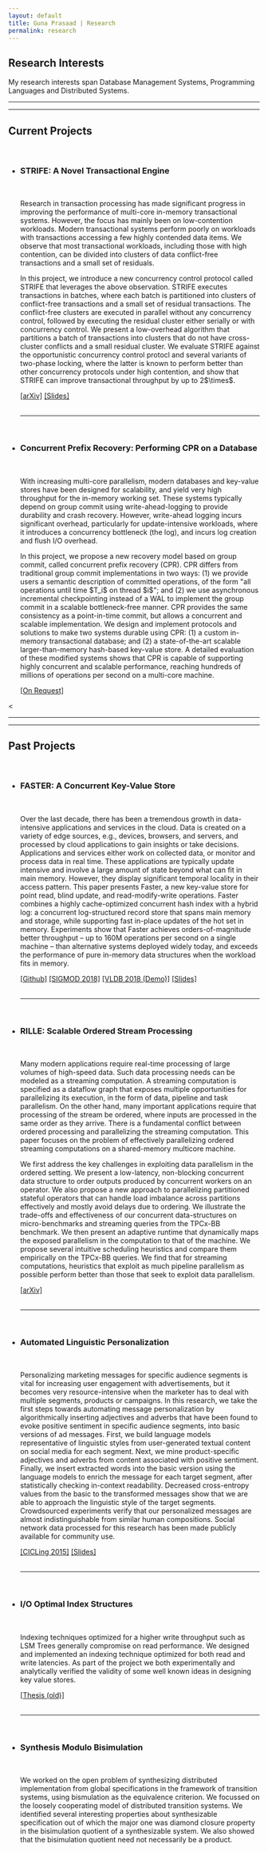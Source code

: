 ```yaml
---
layout: default
title: Guna Prasaad | Research
permalink: research
---
```


<p><h2>Research Interests</h2></p>
<p>My research interests span Database Management Systems, Programming Languages and Distributed Systems. </p>
<hr><hr>
<p><h2>Current Projects</h2></p>
<ul>
<br>
<li>
  <h3>STRIFE: A Novel Transactional Engine</h3> <br>
  <p>Research in transaction processing has made significant progress in improving the performance of multi-core in-memory transactional systems. However, the focus has mainly been on low-contention workloads. Modern transactional systems perform poorly on workloads with transactions accessing a few highly contended data items.  We observe that most transactional workloads, including those with high contention, can be divided into clusters of data conflict-free transactions and a small set of residuals. </p>
  <p>In this project, we introduce a new concurrency control protocol called STRIFE that leverages the above observation. STRIFE executes transactions in batches, where each batch is partitioned into clusters of conflict-free transactions and a small set of residual transactions. The conflict-free clusters are executed in parallel without any concurrency control, followed by executing the residual cluster either serially or with concurrency control. We present a low-overhead algorithm that partitions a batch of transactions into clusters that do not have cross-cluster conflicts and a small residual cluster. We evaluate STRIFE against the opportunistic concurrency control protocl and several variants of two-phase locking, where the latter is known to perform better than other concurrency protocols under high contention, and show that STRIFE can improve transactional throughput by up to 2$\times$. </p>
  <span><a href="https://arxiv.org/abs/1810.01997">[arXiv]</a></span>
  <span><a href="{{site.url}}assets/STRIFE-quals.pptx">[Slides]</a></span>
</li>
<br><hr><br>
<li>
<h3>Concurrent Prefix Recovery: Performing CPR on a Database</h3><br>
<p>With increasing multi-core parallelism, modern databases and key-value stores have been designed for scalability, and yield very high throughput for the in-memory working set. These systems typically depend on group commit using write-ahead-logging to provide durability and crash recovery. However, write-ahead logging incurs significant overhead, particularly for update-intensive workloads, where it introduces a concurrency bottleneck (the log), and incurs log creation and flush I/O overhead. </p>
<p>In this project, we propose a new recovery model based on group commit, called concurrent prefix recovery (CPR). CPR differs from traditional group commit implementations in two ways: (1) we provide users a semantic description of committed operations, of the form "all operations until time $T_i$ on thread $i$"; and (2) we use asynchronous incremental checkpointing instead of a WAL to implement the group commit in a scalable bottleneck-free manner. CPR provides the same consistency as a point-in-time commit, but allows a concurrent and scalable implementation. We design and implement protocols and solutions to make two systems durable using CPR: (1) a custom in-memory transactional database; and (2) a state-of-the-art scalable larger-than-memory hash-based key-value store. A detailed evaluation of these modified systems shows that CPR is capable of supporting highly concurrent and scalable performance, reaching hundreds of millions of operations per second on a multi-core machine.</p>
<span><a href="mailto:guna@cs.washington.edu">[On Request]</a></span>
</li>
</ul>
<<hr><hr>
<p><h2>Past Projects</h2></p>
<ul>
<br>
<li><h3>FASTER: A Concurrent Key-Value Store</h3><br>
<p>Over the last decade, there has been a tremendous growth in data-intensive applications and services in the cloud. Data is created on a variety of edge sources, e.g., devices, browsers, and servers, and processed by cloud applications to gain insights or take decisions. Applications and services either work on collected data, or monitor and process data in real time. These applications are typically update intensive and involve a large amount of state beyond what can fit in main memory. However, they display significant temporal locality in their access pattern. This paper presents Faster, a new key-value store for point read, blind update, and read-modify-write operations. Faster combines a highly cache-optimized concurrent hash index with a hybrid log: a concurrent log-structured record store that spans main memory and storage, while supporting fast in-place updates of the hot set in memory. Experiments show that Faster achieves orders-of-magnitude better throughput – up to 160M operations per second on a single machine – than alternative systems deployed widely today, and exceeds the performance of pure in-memory data structures when the workload fits in memory. </p>
<span><a href="https://github.com/Microsoft/FASTER">[Github]</a></span> 
<span><a href="https://www.microsoft.com/en-us/research/uploads/prod/2018/03/faster-sigmod18.pdf">[SIGMOD 2018]</a></span> <span><a href="http://www.vldb.org/pvldb/vol11/p1930-chandramouli.pdf">[VLDB 2018 (Demo)]</a></span>
<span><a href="{{site.url}}assets/FASTER-sigmod18.pptx">[Slides]</a></span> </li>
<br><hr><br>
<li><h3>RILLE: Scalable Ordered Stream Processing</h3><br>
<p>Many modern applications require real-time processing of large volumes of high-speed data. Such data processing needs can be modeled as a streaming computation. A streaming computation is specified as a dataflow graph that exposes multiple opportunities for parallelizing its execution, in the form of data, pipeline and task parallelism. On the other hand, many important applications require that processing of the stream be ordered, where inputs are processed in the same order as they arrive. There is a fundamental conflict between ordered processing and parallelizing the streaming computation. This paper focuses on the problem of effectively parallelizing ordered streaming computations on a shared-memory multicore machine.  </p>
<p>We first address the key challenges in exploiting data parallelism in the ordered setting. We present a low-latency, non-blocking concurrent data structure to order outputs produced by concurrent workers on an operator. We also propose a new approach to parallelizing partitioned stateful operators that can handle load imbalance across partitions effectively and mostly avoid delays due to ordering. We illustrate the trade-offs and effectiveness of our concurrent data-structures on micro-benchmarks and streaming queries from the TPCx-BB benchmark. We then present an adaptive runtime that dynamically maps the exposed parallelism in the computation to that of the machine. We propose several intuitive scheduling heuristics and compare them empirically on the TPCx-BB queries. We find that for streaming computations, heuristics that exploit as much pipeline parallelism as possible perform better than those that seek to exploit data parallelism. </p>
<span><a href="https://arxiv.org/abs/1803.11328">[arXiv]</a></span> 
</li>
<br><hr><br>
<li><h3>Automated Linguistic Personalization</h3><br>
<p>Personalizing marketing messages for specific audience segments is vital for increasing user engagement with advertisements, but it becomes very resource-intensive when the marketer has to deal with multiple segments, products or campaigns. In this research, we take the first steps towards automating message personalization by algorithmically inserting adjectives and adverbs that have been found to evoke positive sentiment in specific audience segments, into basic versions of ad messages. First, we build language models representative of linguistic styles from user-generated textual content on social media for each segment. Next, we mine product-specific adjectives and adverbs from content associated with positive sentiment. Finally, we insert extracted words into the basic version using the language models to enrich the message for each target segment, after statistically checking in-context readability. Decreased cross-entropy values from the basic to the transformed messages show that we are able to approach the linguistic style of the target segments. Crowdsourced experiments verify that our personalized messages are almost indistinguishable from similar human compositions. Social network data processed for this research has been made publicly available for community use. </p>
<span><a href="https://link.springer.com/chapter/10.1007/978-3-319-18117-2_16">[CICLing 2015]</a></span>
<span><a href="http://people.mpi-inf.mpg.de/~rsaharo/cicling15slides_rsrapgpjpk.pdf">[Slides]</a></span>
</li>
<br><hr><br>
<li><h3>I/O Optimal Index Structures</h3><br>
<p>Indexing techniques optimized for a higher write throughput such as LSM Trees generally compromise on read performance. We designed and implemented an indexing technique optimized for both read and write latencies. As part of the project we both experimentally and analytically verified the validity of some well known ideas in designing key value stores. </p>
<span><a href="{{site.url}}/assets/buffertree-report.pdf">[Thesis (old)]</a></span> </li>
<br><hr><br>
<li><h3>Synthesis Modulo Bisimulation</h3><br>
<p>We worked on the open problem of synthesizing distributed implementation from global specifications in the framework of transition systems, using bismulation as the equivalence criterion. We focussed on the loosely cooperating model of distributed transition systems. We identified several interesting properties about synthesizable specification out of which the major one was diamond closure property in the bisimulation quotient of a synthesizable system. We also showed that the bisimulation quotient need not necessarily be a product. </p> 
</li>
</ul>

